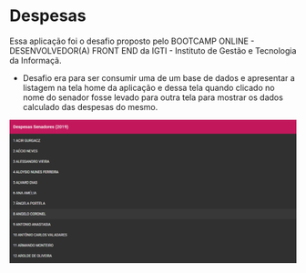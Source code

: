 # Despesas

Essa aplicação foi o desafio proposto pelo BOOTCAMP ONLINE - DESENVOLVEDOR(A) FRONT END da IGTI - Instituto de Gestão e Tecnologia da Informaçã.

- Desafio era para ser consumir uma de um base de dados e apresentar a listagem na tela home da aplicação e dessa tela quando clicado no nome do senador fosse levado para outra tela para mostrar os dados calculado das despesas do mesmo.

![Home](https://github.com/CARLOS-dev208/despesas-senadores-angular/blob/main/src/assets/listadeDespesas.png)
